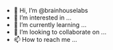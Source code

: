 - 👋 Hi, I’m @brainhouselabs
- 👀 I’m interested in ...
- 🌱 I’m currently learning ...
- 💞️ I’m looking to collaborate on ...
- 📫 How to reach me ...

<!---
brainhouselabs/brainhouselabs is a ✨ special ✨ repository because its `README.md` (this file) appears on your GitHub profile.
You can click the Preview link to take a look at your changes.
--->
